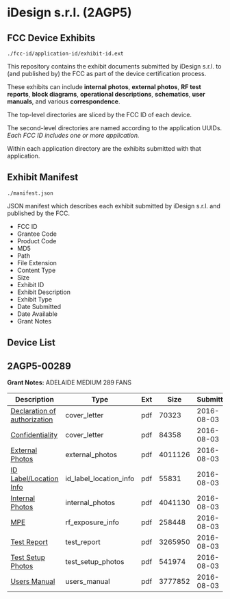 # iDesign s.r.l. (2AGP5)
## FCC Device Exhibits

```
./fcc-id/application-id/exhibit-id.ext
```

This repository contains the exhibit documents submitted by iDesign s.r.l. to (and published by) the FCC as part of the device certification process.

These exhibits can include **internal photos**, **external photos**, **RF test reports**, **block diagrams**, **operational descriptions**, **schematics**, **user manuals**, and various **correspondence**.

The top-level directories are sliced by the FCC ID of each device.

The second-level directories are named according to the application UUIDs. *Each FCC ID includes one or more application.*

Within each application directory are the exhibits submitted with that application. 

## Exhibit Manifest

```
./manifest.json
```

JSON manifest which describes each exhibit submitted by iDesign s.r.l. and published by the FCC.

- FCC ID
- Grantee Code
- Product Code
- MD5
- Path
- File Extension
- Content Type
- Size
- Exhibit ID
- Exhibit Description
- Exhibit Type
- Date Submitted
- Date Available
- Grant Notes

## Device List
## 2AGP5-00289
**Grant Notes:** ADELAIDE MEDIUM 289 FANS

| Description | Type | Ext | Size | Submitted | Available |
| ----------- | ---- | --- | ---- | --------- | --------- |
| [Declaration of authorization](2AGP5-00289/d6a6e8a3ae3258148c00ef02e8336b2d/3085057.pdf) | cover_letter | pdf | 70323 | 2016-08-03 | 2016-08-03 |
| [Confidentiality](2AGP5-00289/d6a6e8a3ae3258148c00ef02e8336b2d/3085058.pdf) | cover_letter | pdf | 84358 | 2016-08-03 | 2016-08-03 |
| [External Photos](2AGP5-00289/d6a6e8a3ae3258148c00ef02e8336b2d/3085053.pdf) | external_photos | pdf | 4011126 | 2016-08-03 | 2016-08-03 |
| [ID Label/Location Info](2AGP5-00289/d6a6e8a3ae3258148c00ef02e8336b2d/3085055.pdf) | id_label_location_info | pdf | 55831 | 2016-08-03 | 2016-08-03 |
| [Internal Photos](2AGP5-00289/d6a6e8a3ae3258148c00ef02e8336b2d/3085054.pdf) | internal_photos | pdf | 4041130 | 2016-08-03 | 2016-08-03 |
| [MPE](2AGP5-00289/d6a6e8a3ae3258148c00ef02e8336b2d/3085060.pdf) | rf_exposure_info | pdf | 258448 | 2016-08-03 | 2016-08-03 |
| [Test Report](2AGP5-00289/d6a6e8a3ae3258148c00ef02e8336b2d/3085059.pdf) | test_report | pdf | 3265950 | 2016-08-03 | 2016-08-03 |
| [Test Setup Photos](2AGP5-00289/d6a6e8a3ae3258148c00ef02e8336b2d/3085052.pdf) | test_setup_photos | pdf | 541974 | 2016-08-03 | 2016-08-03 |
| [Users Manual](2AGP5-00289/d6a6e8a3ae3258148c00ef02e8336b2d/3085056.pdf) | users_manual | pdf | 3777852 | 2016-08-03 | 2016-08-03 |

